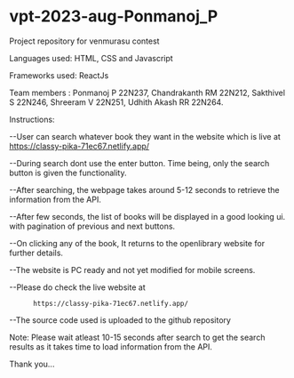 # vpt-2023-aug-Ponmanoj_P

Project repository for venmurasu contest

Languages used: HTML, CSS and Javascript

Frameworks used: ReactJs

Team members : Ponmanoj P 22N237, Chandrakanth RM 22N212, Sakthivel S 22N246, Shreeram V 22N251, Udhith Akash RR 22N264.

Instructions:

--User can search whatever book they want in the website which is live at https://classy-pika-71ec67.netlify.app/

--During search dont use the enter button. Time being, only the search button is given the functionality.

--After searching, the webpage takes around 5-12 seconds to retrieve the information from the API.

--After few seconds, the list of books will be displayed in a good looking ui. with pagination of previous and next buttons.

--On clicking any of the book, It returns to the openlibrary website for further details.

--The website is PC ready and not yet modified for mobile screens.

--Please do check the live website at

          https://classy-pika-71ec67.netlify.app/

--The source code used is uploaded to the github repository

Note: Please wait atleast 10-15 seconds after search to get the search results as it takes time to load information from the API.


Thank you...


